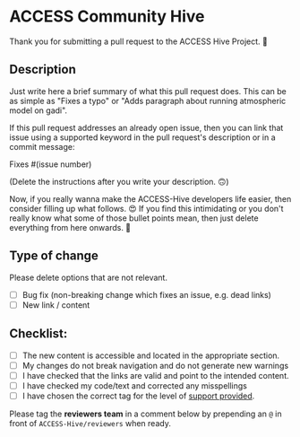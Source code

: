 # ACCESS Community Hive 

Thank you for submitting a pull request to the ACCESS Hive Project. 🎉

## Description

Just write here a brief summary of what this pull request does. This can be as simple as "Fixes a typo" or 
"Adds paragraph about running atmospheric model on gadi". 

If this pull request addresses an already open issue, then you can link that issue using a supported keyword in the pull request's description or in a commit message:

Fixes #(issue number)

(Delete the instructions after you write your description. 🙃)


Now, if you really wanna make the ACCESS-Hive developers life easier, then consider filling up what follows. 😍
If you find this intimidating or you don't really know what some of those bullet points mean, then just delete everything from here onwards. 🫣

## Type of change

Please delete options that are not relevant.

- [ ] Bug fix (non-breaking change which fixes an issue, e.g. dead links)
- [ ] New link / content

## Checklist:

- [ ] The new content is accessible and located in the appropriate section.
- [ ] My changes do not break navigation and do not generate new warnings
- [ ] I have checked that the links are valid and point to the intended content.
- [ ] I have checked my code/text and corrected any misspellings
- [ ] I have chosen the correct tag for the level of [support provided](https://access-hive.org.au/#support).

Please tag the **reviewers team** in a comment below by prepending an `@` in front of `ACCESS-Hive/reviewers` when ready.
